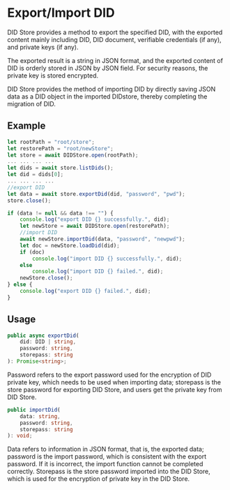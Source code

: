 # Export/Import DID

DID Store provides a method to export the specified DID, with the exported content mainly including DID, DID document, verifiable credentials (if any), and private keys (if any).

The exported result is a string in JSON format, and the exported content of DID is orderly stored in JSON by JSON field. For security reasons, the private key is stored encrypted.

DID Store provides the method of importing DID by directly saving JSON data as a DID object in the imported DIDstore, thereby completing the migration of DID.

## Example

```typescript
let rootPath = "root/store";
let restorePath = "root/newStore";
let store = await DIDStore.open(rootPath);
... ... ... ...
let dids = await store.listDids();
let did = dids[0];
... ... ... ...  
//export DID
let data = await store.exportDid(did, "password", "pwd");
store.close();

if (data != null && data !== "") {
    console.log("export DID {} successfully.", did);
    let newStore = await DIDStore.open(restorePath);
    //import DID
    await newStore.importDid(data, "password", "newpwd");
    let doc = newStore.loadDid(did);
    if (doc)
        console.log("import DID {} successfully.", did);
    else
        console.log("import DID {} failed.", did);
    newStore.close();
} else {
    console.log("export DID {} failed.", did);
}
```

## Usage

```typescript
public async exportDid(
    did: DID | string,
    password: string,
    storepass: string
): Promise<string>;
```

Password refers to the export password used for the encryption of DID private key, which needs to be used when importing data; storepass is the store password for exporting DID Store, and users get the private key from DID Store.

```typescript
public importDid(
    data: string,
    password: string,
    storepass: string
): void;
```

Data refers to information in JSON format, that is, the exported data; password is the import password, which is consistent with the export password. If it is incorrect, the import function cannot be completed correctly. Storepass is the store password imported into the DID Store, which is used for the encryption of private key in the DID Store.
